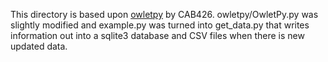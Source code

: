 This directory is based upon [owletpy](https://github.com/CAB426/owletpy/tree/ef143051d236eba56faebac1055fd56191ea2e63) by CAB426.
owletpy/OwletPy.py was slightly modified and example.py was turned into get_data.py that writes information out into a sqlite3 database and CSV files when there is new updated data.
